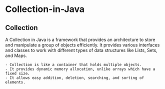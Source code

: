 # Collection-in-Java

## Collection

A Collection in Java is a framework that provides an architecture to store and manipulate a group of objects efficiently. It provides various interfaces and classes to work with different types of data structures like Lists, Sets, and Maps.

    - Collection is like a container that holds multiple objects.
    - It provides dynamic memory allocation, unlike arrays which have a fixed size.
    - It allows easy addition, deletion, searching, and sorting of elements.
